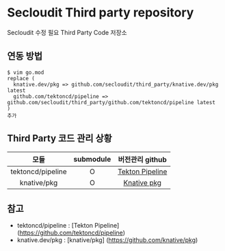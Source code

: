 # Secloudit Third party repository

Secloudit 수정 필요 Third Party Code 저장소

## 연동 방법
```cassandraql
$ vim go.mod
replace ( 
  knative.dev/pkg => github.com/secloudit/third_party/knative.dev/pkg latest
  github.com/tektoncd/pipeline => github.com/secloudit/third_party/github.com/tektoncd/pipeline latest
)
추가
```

## Third Party 코드 관리 상황

| <center>모듈</center> | <center>submodule</center> | <center>버전관리 github</center> |
|:-------|:------:|------:|
| <center>tektoncd/pipeline</center> | <center>O</center> | <center>[Tekton Pipeline](https://github.com/Jin-Whee-Park/pipeline)</center> |
| <center>knative/pkg</center> | <center>O</center> | <center>[Knative pkg](https://github.com/Jin-Whee-Park/pkg)</center> |


## 참고 
* tektoncd/pipeline : [Tekton Pipeline] (https://github.com/tektoncd/pipeline)
* knative.dev/pkg : [knative/pkg] (https://github.com/knative/pkg)

